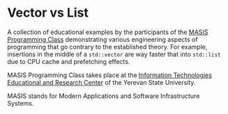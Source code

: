 # Vector vs List

A collection of educational examples by the participants of the [MASIS Programming Class](http://leoheinsaar.blogspot.am/p/c-programming-class.html) demonstrating various engineering aspects of programming that go contrary to the established theory. For example, insertions in the middle of a `std::vector` are way faster that into `std::list` due to CPU cache and prefetching effects.

MASIS Programming Class takes place at the [Information Technologies Educational and Research Center](http://ysu.am/science/en/1350282102) of the Yerevan State University.

MASIS stands for Modern Applications and Software Infrastructure Systems.
